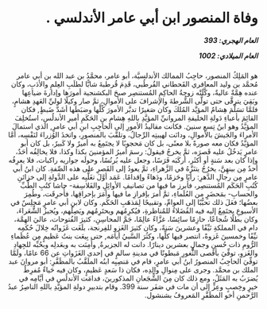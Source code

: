 <h1 dir="rtl">وفاة المنصور ابن أبي عامر الأندلسي .</h1>

<h5 dir="rtl">العام الهجري:  393

العام الميلادي: 1002

</h5>

<p dir="rtl">هو المَلِكُ المنصور، حاجِبُ الممالك الأندلسيَّة، أبو عامر، محمَّدُ بن عبد الله بن أبي عامر مُحمَّد بن وليد المعافري القَحطاني القُرطُبي، قَدِمَ قُرطبةَ شابًّا لطلَبِ العِلمِ والأدَبِ، وكان عنده هِمَّةٌ عاليةٌ، وكَّلَتْه زوجةُ الحاكِمِ المُستنصِر صبحَ البكشنجية أمورَها وإدارةَ ضياعِها وبَقِيَ يترقَّى حتى تولَّى الشُّرطةَ والإشرافَ على الأموالِ، ثمَّ صار وكيلًا لوليِّ العَهدِ هشامٍ، فلمَّا تسَلَّمَ هِشامٌ المؤيَّد المُلكَ وكان صَغيرًا تدبَّر الأمورَ كُلَّها وضبَطَها أشَدَّ ضَبطٍ, فكان القائِمَ بأعباءِ دَولةِ الخليفةِ المروانيِّ المؤيَّدِ باللهِ هِشامِ بنِ الحَكَمِ أميرِ الأندلُسِ، استُخلِفَ المؤيَّدُ وهو ابنُ تِسعِ سنينَ. فكانت مقاليدُ الأمورِ إلى الحاجِبِ ابنِ أبي عامرٍ, الذي استمالَ الأمراءَ والجَيشَ بالأموالِ، ودانَت لهيبتِه الرِّجالُ، وتلقَّبَ بالمنصورِ، واتخذَ الوُزراءَ لنَفْسِه، أمَّا المؤيَّدُ فكان معه صورةً بلا معنًى، بل كان مَحجوبًا لا يجتَمِعُ به أميرٌ ولا كَبيرٌ، بل كان أبو عامرٍ يَدخُلُ عليه قَصرَه، ثمَّ يخرجُ فيقولُ: رسمَ أميرُ المؤمنينَ بكذا وكذا، فلا يخالِفُه أحَدٌ، وإذا كان بعد سَنةٍ أو أكثَر، أركَبَه فَرَسًا، وجعل عليه بُرنُسًا، وحولَه جواريه راكبات، فلا يعرِفُه أحدٌ مِن بينهِنَّ، يخرُجُ يتنَزَّهُ في الزَّهراءِ، ثمَّ يعودُ إلى القَصرِ على هذه الصِّفةِ. كان ابنُ أبي عامرٍ مِن رجالِ الدَّهرِ: رأيًا وحَزمًا، ودَهاءً وإقدامًا. عَمَد أوَّلَ تغَلُّبِه على الدَّولةِ إلى خزائنِ كُتُبِ الحَكَم المُستنصِر، فأبرز ما فيها من تصانيفِ الأوائِلِ والفَلاسِفة- حاشا كتُبِ الطِّبِّ والحسابِ- بمَحضَرٍ من العُلَماءِ، ثمَّ أمرَ بإفرازِ ما فيها وأمَرَ بإحراقِها، فأُحرِقَت، وطُمِرَ بعضُها؛ فعَلَ ذلك تحبُّبًا إلى العوامِّ، وتقبيحًا لِمَذهَبِ الحَكَم. وكان لابنِ أبي عامرٍ مَجلِسٌ في الأسبوعِ يجتَمِعُ إليه فيه الفُضَلاءُ للمُناظرةِ، فيُكرِمُهم ويحتَرِمُهم ويَصِلُهم، ويُجيزُ الشُّعَراءَ، وكان بطلًا شُجاعًا، حازِمًا سائِسًا، غزَّاءً عالِمًا، جَمَّ المحاسِنِ، كثيرَ الفُتوحات، عاليَ الهِمَّة، دام في المملكةِ نَيِّفًا وعشرينَ سَنةً، وكان كثيرَ الغَزوِ للفِرنجة، بلَغَت غَزَواتُه خِلالَ حُكمِه نيِّفًا وخمسينَ غَزوةً، انتصر فيها كلِّها، وكثُرَ السَّبيُ أيامَه, حتى بِيعَت بنتُ عَظيمٍ مِن عُظَماءِ الرُّومِ ذات حُسنٍ وجمالٍ بعشرين دينارًا. دانت له الجزيرةُ, وأَمِنَت به وبعَدلِه وبحُبِّه للجِهادِ والغَزوِ، توفِّيَ بأقصى الثُّغورِ مَبطونًا في مدينةِ سالمٍ في إحدى الغَزَواتِ عن 66 عامًا، ولَمَّا توفِّيَ الحاجِبُ المنصورُ ابنُ أبي عامرٍ، قام في مَنصِبِه ابنُه الملَقَّبُ بالمظَفَّرِ: أبو مروانَ عبد الملك بن محمَّد. وجرى على مِنوالِ والِدِه، فكان ذا سَعدٍ عَظيمٍ، وكان فيه حَياءٌ مُفرِطٌ يُضرَبُ به المَثَلُ، ومع ذلك كان مِنَ الشُّجَعانِ المذكورينَ، فدامَت الأندلُس في أيَّامِه في خيرٍ وخِصبٍ وعِزٍّ إلى أن مات في صَفَر سنة 399. وقام بتدبيرِ دولةِ المؤيَّدِ باللهِ الناصِرُ عبدُ الرَّحمنِ أخو المظَفَّرِ المَعروفُ بشنشول.</p></br>
